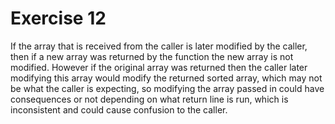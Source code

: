 # Exercise 12

If the array that is received from the caller is later modified by the caller, then if a new array was returned by the function the new array is not modified. However if the original array was returned then the caller later modifying this array would modify the returned sorted array, which may not be what the caller is expecting, so modifying the array passed in could have consequences or not depending on what return line is run, which is inconsistent and could cause confusion to the caller.